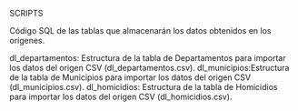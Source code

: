 SCRIPTS

Código SQL de las tablas que almacenarán los datos obtenidos en los orígenes.

dl_departamentos: Estructura de la tabla de Departamentos para importar los datos del origen CSV (dl_departamentos.csv).
dl_municipios:Estructura de la tabla de Municipios para importar los datos del origen CSV (dl_municipios.csv).
dl_homicidios: Estructura de la tabla de Homicidios para importar los datos del origen CSV (dl_homicidios.csv).
